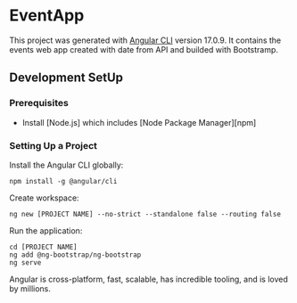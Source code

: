 # EventApp

This project was generated with [Angular CLI](https://github.com/angular/angular-cli) version 17.0.9.
It contains the events web app created with date from API and builded with Bootstramp.

## Development SetUp

### Prerequisites

- Install [Node.js] which includes [Node Package Manager][npm]

### Setting Up a Project

Install the Angular CLI globally:

```
npm install -g @angular/cli
```

Create workspace:

```
ng new [PROJECT NAME] --no-strict --standalone false --routing false
```

Run the application:

```
cd [PROJECT NAME]
ng add @ng-bootstrap/ng-bootstrap
ng serve
```

Angular is cross-platform, fast, scalable, has incredible tooling, and is loved by millions.
